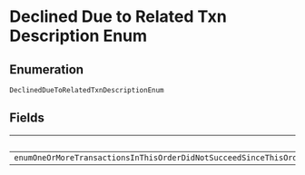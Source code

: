 
# Declined Due to Related Txn Description Enum

## Enumeration

`DeclinedDueToRelatedTxnDescriptionEnum`

## Fields

| Name |
|  --- |
| `enumOneOrMoreTransactionsInThisOrderDidNotSucceedSinceThisOrderIsBeingProcessedAsAnAllOrNoneOrderIfOneOrMoreTransactionsInThisOrderDoNotSucceedThenAllPurchaseUnitsAreMarkedDeclinedAndWillNotBeProcessed` |

